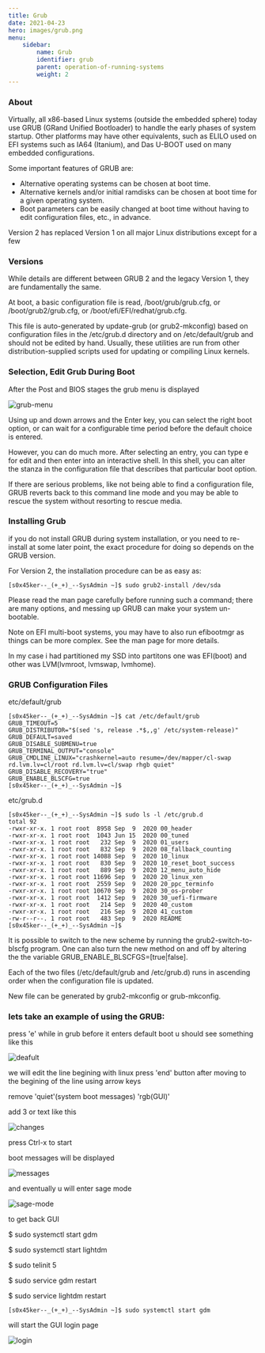 ```yaml
---
title: Grub
date: 2021-04-23
hero: images/grub.png
menu:
    sidebar:
        name: Grub
        identifier: grub
        parent: operation-of-running-systems
        weight: 2
---
```

### About
Virtually, all x86-based Linux systems (outside the embedded sphere) today use GRUB (GRand Unified Bootloader) to handle the early phases of system startup. Other platforms may have other equivalents, such as ELILO used on EFI systems such as IA64 (Itanium), and Das U-BOOT used on many embedded configurations.

Some important features of GRUB are:
- Alternative operating systems can be chosen at boot time.
- Alternative kernels and/or initial ramdisks can be chosen at boot time for a given operating system.
- Boot parameters can be easily changed at boot time without having to edit configuration files, etc., in advance.

Version 2 has replaced Version 1 on all major Linux distributions except for a few

### Versions

While details are different between GRUB 2 and the legacy Version 1, they are fundamentally the same.

At boot, a basic configuration file is read, /boot/grub/grub.cfg, or /boot/grub2/grub.cfg, or /boot/efi/EFI/redhat/grub.cfg.

This file is auto-generated by update-grub (or grub2-mkconfig) based on configuration files in the /etc/grub.d directory and on /etc/default/grub and should not be edited by hand. Usually, these utilities are run from other distribution-supplied scripts used for updating or compiling Linux kernels.


### Selection, Edit Grub During Boot

After the Post and BIOS stages the grub menu is displayed 

![grub-menu](images/grub2.png)

Using up and down arrows and the Enter key, you can select the right boot option, or can wait for a configurable time period before the default choice is entered.

However, you can do much more. After selecting an entry, you can type e for edit and then enter into an interactive shell. In this shell, you can alter the stanza in the configuration file that describes that particular boot option. 

 If there are serious problems, like not being able to find a configuration file, GRUB reverts back to this command line mode and you may be able to rescue the system without resorting to rescue media.

### Installing Grub

if you do not install GRUB during system installation, or you need to re-install at some later point, the exact procedure for doing so depends on the GRUB version. 

For Version 2, the installation procedure can be as easy as:

```
[s0x45ker--_(+_+)_--SysAdmin ~]$ sudo grub2-install /dev/sda
```

Please read the man page carefully before running such a command; there are many options, and messing up GRUB can make your system un-bootable. 

Note on EFI multi-boot systems, you may have to also run efibootmgr as things can be more complex. See the man page for more details.

In my case i had partitioned my SSD into partitons one was EFI(boot) and other was LVM(lvmroot, lvmswap, lvmhome).

### GRUB Configuration Files

etc/default/grub
```shell
[s0x45ker--_(+_+)_--SysAdmin ~]$ cat /etc/default/grub 
GRUB_TIMEOUT=5
GRUB_DISTRIBUTOR="$(sed 's, release .*$,,g' /etc/system-release)"
GRUB_DEFAULT=saved
GRUB_DISABLE_SUBMENU=true
GRUB_TERMINAL_OUTPUT="console"
GRUB_CMDLINE_LINUX="crashkernel=auto resume=/dev/mapper/cl-swap rd.lvm.lv=cl/root rd.lvm.lv=cl/swap rhgb quiet"
GRUB_DISABLE_RECOVERY="true"
GRUB_ENABLE_BLSCFG=true
[s0x45ker--_(+_+)_--SysAdmin ~]$ 
```

etc/grub.d

```shell
[s0x45ker--_(+_+)_--SysAdmin ~]$ sudo ls -l /etc/grub.d
total 92
-rwxr-xr-x. 1 root root  8958 Sep  9  2020 00_header
-rwxr-xr-x. 1 root root  1043 Jun 15  2020 00_tuned
-rwxr-xr-x. 1 root root   232 Sep  9  2020 01_users
-rwxr-xr-x. 1 root root   832 Sep  9  2020 08_fallback_counting
-rwxr-xr-x. 1 root root 14088 Sep  9  2020 10_linux
-rwxr-xr-x. 1 root root   830 Sep  9  2020 10_reset_boot_success
-rwxr-xr-x. 1 root root   889 Sep  9  2020 12_menu_auto_hide
-rwxr-xr-x. 1 root root 11696 Sep  9  2020 20_linux_xen
-rwxr-xr-x. 1 root root  2559 Sep  9  2020 20_ppc_terminfo
-rwxr-xr-x. 1 root root 10670 Sep  9  2020 30_os-prober
-rwxr-xr-x. 1 root root  1412 Sep  9  2020 30_uefi-firmware
-rwxr-xr-x. 1 root root   214 Sep  9  2020 40_custom
-rwxr-xr-x. 1 root root   216 Sep  9  2020 41_custom
-rw-r--r--. 1 root root   483 Sep  9  2020 README
[s0x45ker--_(+_+)_--SysAdmin ~]$ 
```
It is possible to switch to the new scheme by running the grub2-switch-to-blscfg program. One can also turn the new method on and off by altering the the variable GRUB_ENABLE_BLSCFGS=[true|false].

Each of the two files (/etc/default/grub and /etc/grub.d) runs in ascending order when the configuration file is updated. 

New file can be generated by grub2-mkconfig or grub-mkconfig.

### lets take an example of using the GRUB:

press 'e' while in grub before it enters default boot u should see something like this

![deafult](images/default.png)

we will edit the line begining with linux press 'end' button after moving to the begining of the line using arrow keys

remove 'quiet'(system boot messages) 'rgb(GUI)'

add 3 or text like this

![changes](images/changes.png)

press Ctrl-x to start

boot messages will be displayed

![messages](images/boot-messages.png)

and eventually u will enter sage mode

![sage-mode](images/sage-mode.png)

to get back GUI

$ sudo systemctl start gdm

$ sudo systemctl start lightdm

$ sudo telinit 5

$ sudo service gdm restart

$ sudo service lightdm restart

```shell
[s0x45ker--_(+_+)_--SysAdmin ~]$ sudo systemctl start gdm
```

will start the GUI login page

![login](images/login.png)
